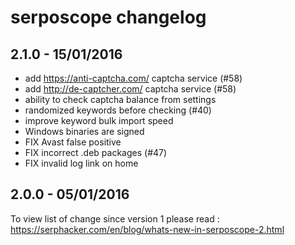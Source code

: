 # serposcope changelog

## 2.1.0 - 15/01/2016

* add https://anti-captcha.com/ captcha service (#58)
* add http://de-captcher.com/ captcha service (#58)
* ability to check captcha balance from settings
* randomized keywords before checking  (#40)
* improve keyword bulk import speed
* Windows binaries are signed
* FIX Avast false positive
* FIX incorrect .deb packages (#47)
* FIX invalid log link on home

## 2.0.0 - 05/01/2016

To view list of change since version 1 please read : https://serphacker.com/en/blog/whats-new-in-serposcope-2.html